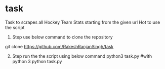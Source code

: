 # task
Task to scrapes all Hockey Team Stats starting from the given url
Hot to use the script
1. Step use below command to clone the repository

git clone https://github.com/RakeshRanjanSingh/task

2. Step
run the the script using below command
python3 task.py #with python 3
python task.py
